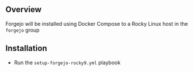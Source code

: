 ## Overview
Forgejo will be installed using Docker Compose to a Rocky Linux host in the `forgejo` group

## Installation
- Run the `setup-forgejo-rocky9.yml` playbook
